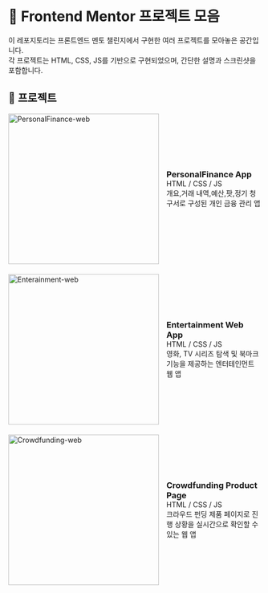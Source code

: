 # 🌟 Frontend Mentor 프로젝트 모음

이 레포지토리는 프론트엔드 멘토 챌린지에서 구현한 여러 프로젝트를 모아놓은 공간입니다.  
각 프로젝트는 HTML, CSS, JS를 기반으로 구현되었으며, 간단한 설명과 스크린샷을 포함합니다.

## 📂 프로젝트

<div style="display: flex; flex-direction: column; gap: 20px;">

  <!-- 프로젝트 카드 -->
  <div style="display: flex; align-items: center; gap: 15px;">
  <img width="300" alt="PersonalFinance-web" src="https://github.com/user-attachments/assets/6ffd8889-ab0c-4b1e-a345-3ed4f82e8f0e" />
     <div>
      <h3 style="margin: 0;"><strong>PersonalFinance App</strong></h3>
      <p style="margin: 0;">HTML / CSS / JS</p>
      <p style="margin: 0;">개요,거래 내역,예산,팟,정기 청구서로 구성된 개인 금융 관리 앱</p>
    </div>
</div>

 <div style="display: flex; align-items: center; gap: 15px;">
 <img width="300" alt="Enterainment-web" src="https://github.com/user-attachments/assets/9ce8d4bb-4c15-4ee5-8aaa-cf95f6870b2f" />
   <div>
      <h3 style="margin: 0;"><strong>Entertainment Web App</strong></h3>
      <p style="margin: 0;">HTML / CSS / JS</p>
      <p style="margin: 0;">영화, TV 시리즈 탐색 및 북마크 기능을 제공하는 엔터테인먼트 웹 앱</p>
    </div>
</div>

 <div style="display: flex; align-items: center; gap: 15px;">
  <img width="300" alt="Crowdfunding-web" src="https://github.com/user-attachments/assets/81155851-6cbc-4013-a1b4-7bac94fbf561" />
  <div>
      <h3 style="margin: 0;"><strong>Crowdfunding Product Page</strong></h3>
      <p style="margin: 0;">HTML / CSS / JS</p>
      <p style="margin: 0;">크라우드 펀딩 제품 페이지로 진행 상황을 실시간으로 확인할 수 있는 웹 앱</p>
    </div>
</div>


</div>
